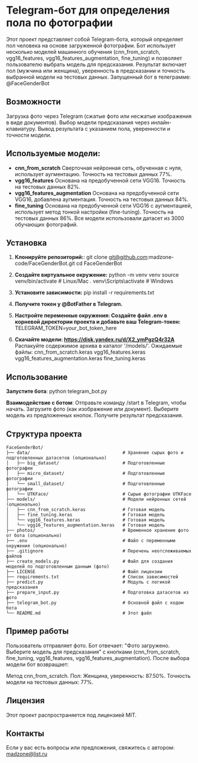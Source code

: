 # Telegram-бот для определения пола по фотографии
Этот проект представляет собой Telegram-бота, который определяет пол человека на основе загруженной фотографии. Бот использует несколько моделей машинного обучения (cnn_from_scratch, vgg16_features, vgg16_features_augmentation, fine_tuning) и позволяет пользователю выбрать модель для предсказания. Результат включает пол (мужчина или женщина), уверенность в предсказании и точность выбранной модели на тестовых данных.
Запущенный бот в телеграмме: @FaceGenderBot

## Возможности
Загрузка фото через Telegram (сжатые фото или несжатые изображения в виде документов).
Выбор модели предсказания через инлайн-клавиатуру.
Вывод результата с указанием пола, уверенности и точности модели.

## **Используемые модели**:
-	**cnn_from_scratch**
    Сверточная нейронная сеть, обученная с нуля, использует аугментацию. Точность на тестовых данных 77%.
-	**vgg16_features**
    Основана на предобученной сети VGG16. Точность на тестовых данных 82%.
-	**vgg16_features_augmentation**
    Основана на предобученной сети VGG16, добавлена аугментация. Точность на тестовых данных 84%.
-	**fine_tuning**
    Основана на предобученной сети VGG16 с аугментацией, использует метод тонкой настройки (fine-tuning). Точность на тестовых данных 86%.
Все модели использовали датасет из 3000 обучающих фотографий.

## Установка

1. **Клонируйте репозиторий:**:
git clone git@github.com:madzone-code/FaceGenderBot.git
cd FaceGenderBot

2. **Создайте виртуальное окружение:**
python -m venv venv
source venv/bin/activate    # Linux/Mac
. venv\Scripts\activate     # Windows

3. **Установите зависимости:**
pip install -r requirements.txt

4. **Получите токен у @BotFather в Telegram.**

5. **Настройте переменные окружения: Создайте файл .env в корневой директории проекта и добавьте ваш Telegram-токен:**
TELEGRAM_TOKEN=your_bot_token_here

6. **Скачайте модели: https://disk.yandex.ru/d/X2_ymPgzQ4r32A**
Распакуйте содержимое архива в каталог '/models/'. Ожидаемые файлы:
    cnn_from_scratch.keras
    vgg16_features.keras
    vgg16_features_augmentation.keras
    fine_tuning.keras

## Использование

**Запустите бота**:
python telegram_bot.py

**Взаимодействие с ботом**:
Отправьте команду /start в Telegram, чтобы начать.
Загрузите фото (как изображение или документ).
Выберите модель из предложенных кнопок.
Получите результат предсказания.

## Структура проекта

```plaintext
FaceGenderBot/
├── data/                                   # Хранение сырых фото и подготовленных датасетов (опционально)
│   ├── big_dataset/                        # Подготовленные фотографии
│   ├── micro_dataset/                      # Подготовленные фотографии
│   └── small_dataset/                      # Подготовленные фотографии
│   └── UTKFace/                            # Сырые фотографии UTKFace
├── models/                                 # Модели нейронных сетей (опционально)
│   ├── cnn_from_scratch.keras              # Готовая модель
│   ├── fine_tuning.keras                   # Готовая модель
│   └── vgg16_features.keras                # Готовая модель
│   └── vgg16_features_augmentation.keras   # Готовая модель
├── photos/                                 # Временное хранение фото от бота (опционально)
├── .env                                    # Файл с переменными окружения (опционально)
├── .gitignore                              # Перечень неотслеживаемых файлов
├── create_models.py                        # Файл для создания моделей по подготовленным данным (фото)
├── LICENSE                                 # Файл лицензии
├── requirements.txt                        # Список зависимостей
├── predict.py                              # Модуль с логикой предсказания
├── prepare_input.py                        # Подготовка датасетов из фото
├── telegram_bot.py                         # Основной файл с кодом бота
└── README.md                               # Этот файл
```

## Пример работы
Пользователь отправляет фото.
Бот отвечает: "Фото загружено. Выберите модель для предсказания" с кнопками (cnn_from_scratch, fine_tuning, vgg16_features, vgg16_features_augmentation).
После выбора модели бот возвращает:

Метод cnn_from_scratch.
Пол: Женщина, уверенность: 87.50%.
Точность модели на тестовых данных: 77%.

## Лицензия
Этот проект распространяется под лицензией MIT.

## Контакты
Если у вас есть вопросы или предложения, свяжитесь с автором: madzone@list.ru